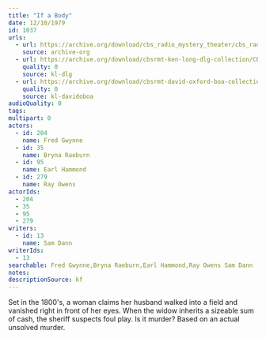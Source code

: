 ```yaml
---
title: "If a Body"
date: 12/10/1979
id: 1037
urls: 
  - url: https://archive.org/download/cbs_radio_mystery_theater/cbs_radio_mystery_theater-1001-1050.zip/cbs_radio_mystery_theater-1001-1050%2Fcbsrmt_1037_if_a_body.mp3
    source: archive-org
  - url: https://archive.org/download/cbsrmt-ken-long-dlg-collection/CBSRMT - 791210 1037 If a Body.mp3
    quality: 0
    source: kl-dlg
  - url: https://archive.org/download/cbsrmt-david-oxford-boa-collection/CBSRMT-791210-1037-If-a-Body-(128-48)_WBBM-JE-{BoA}.mp3
    quality: 0
    source: kl-davidoboa
audioQuality: 0
tags: 
multipart: 0
actors:  
  - id: 204
    name: Fred Gwynne  
  - id: 35
    name: Bryna Raeburn  
  - id: 95
    name: Earl Hammond  
  - id: 279
    name: Ray Owens
actorIds:  
  - 204  
  - 35  
  - 95  
  - 279
writers:  
  - id: 13
    name: Sam Dann
writerIds:  
  - 13
searchable: Fred Gwynne,Bryna Raeburn,Earl Hammond,Ray Owens Sam Dann
notes: 
descriptionSource: kf
---
```

Set in the 1800's, a woman claims her husband walked into a field and vanished right in front of her eyes. When the widow inherits a sizeable sum of cash, the sheriff suspects foul play. Is it murder? Based on an actual unsolved murder.